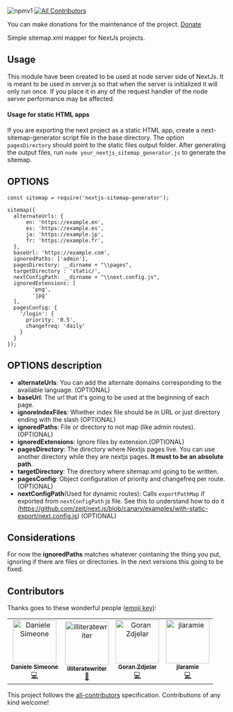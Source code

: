 ![npmv1](https://img.shields.io/npm/v/nextjs-sitemap-generator.svg)
[![All Contributors](https://img.shields.io/badge/all_contributors-4-orange.svg?style=flat-square)](#contributors)

You can make donations for the maintenance of the project.
[Donate](https://www.paypal.com/cgi-bin/webscr?cmd=_s-xclick&hosted_button_id=YFXG8SLXPEVXN&source=url)

Simple sitemap.xml mapper for NextJs projects.
## Usage
This module have been created to be used at node server side of NextJs.
It is meant to be used in server.js so that when the server is initialized it will only run once.
If you place it in any of the request handler of the node server performance may be affected.

#### Usage for static HTML apps

If you are exporting the next project as a static HTML app, create a next-sitemap-generator script file in the base directory.
The option `pagesDirectory` should point to the static files output folder.
After generating the output files, run `node your_nextjs_sitemap_generator.js` to generate the sitemap.

## OPTIONS

    const sitemap = require('nextjs-sitemap-generator');  

    sitemap({  
      alternateUrls: {  
	      en: 'https://example.en',  
	      es: 'https://example.es',  
	      ja: 'https://example.jp',  
	      fr: 'https://example.fr',  
      },  
      baseUrl: 'https://example.com',  
      ignoredPaths: ['admin'],  
      pagesDirectory: __dirname + "\\pages",  
      targetDirectory : 'static/',
      nextConfigPath: __dirname + "\\next.config.js",
      ignoredExtensions: [
            'png',
            'jpg'
      ],
      pagesConfig: {
        '/login': {
          priority: '0.5',
          changefreq: 'daily'
        }
      }
    });

## OPTIONS description

 - **alternateUrls**:  You can add the alternate domains corresponding to the available language. (OPTIONAL)
 - **baseUrl**:  The url that it's going to be used at the beginning of each page.
 - **ignoreIndexFiles**: Whether index file should be in URL or just directory ending with the slash (OPTIONAL)
 - **ignoredPaths**:  File or directory to not map (like admin routes).(OPTIONAL)
 - **ignoredExtensions**:  Ignore files by extension.(OPTIONAL)
 - **pagesDirectory**:  The directory where Nextjs pages live. You can use another directory while they are nextjs pages. **It must to be an absolute path**.
 - **targetDirectory**:  The directory where sitemap.xml going to be written.
 - **pagesConfig**:  Object configuration of priority and changefreq per route.(OPTIONAL)
 - **nextConfigPath**(Used for dynamic routes):  Calls `exportPathMap` if exported from `nextConfigPath` js file.
  See this to understand how to do it (https://github.com/zeit/next.js/blob/canary/examples/with-static-export/next.config.js) (OPTIONAL)

## Considerations
For now the **ignoredPaths** matches whatever cointaning the thing you put, ignoring if there are files or directories.
In the next versions this going to be fixed.






## Contributors

Thanks goes to these wonderful people ([emoji key](https://allcontributors.org/docs/en/emoji-key)):

<!-- ALL-CONTRIBUTORS-LIST:START - Do not remove or modify this section -->
<!-- prettier-ignore -->
<table>
  <tr>
    <td align="center"><a href="https://github.com/getriot"><img src="https://avatars3.githubusercontent.com/u/2164596?v=4" width="100px;" alt="Daniele Simeone"/><br /><sub><b>Daniele Simeone</b></sub></a><br /><a href="https://github.com/IlusionDev/nextjs-sitemap-generator/commits?author=getriot" title="Code">💻</a></td>
    <td align="center"><a href="https://github.com/illiteratewriter"><img src="https://avatars1.githubusercontent.com/u/5787110?v=4" width="100px;" alt="illiteratewriter"/><br /><sub><b>illiteratewriter</b></sub></a><br /><a href="https://github.com/IlusionDev/nextjs-sitemap-generator/commits?author=illiteratewriter" title="Documentation">📖</a></td>
    <td align="center"><a href="https://github.com/goran-zdjelar"><img src="https://avatars2.githubusercontent.com/u/45183713?v=4" width="100px;" alt="Goran Zdjelar"/><br /><sub><b>Goran Zdjelar</b></sub></a><br /><a href="https://github.com/IlusionDev/nextjs-sitemap-generator/commits?author=goran-zdjelar" title="Code">💻</a></td>
    <td align="center"><a href="https://github.com/jlaramie"><img src="https://avatars0.githubusercontent.com/u/755748?v=4" width="100px;" alt="jlaramie"/><br /><sub><b>jlaramie</b></sub></a><br /><a href="https://github.com/IlusionDev/nextjs-sitemap-generator/commits?author=jlaramie" title="Code">💻</a></td>
  </tr>
</table>

<!-- ALL-CONTRIBUTORS-LIST:END -->

This project follows the [all-contributors](https://github.com/all-contributors/all-contributors) specification. Contributions of any kind welcome!
